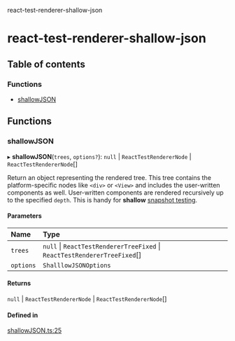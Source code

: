 react-test-renderer-shallow-json

# react-test-renderer-shallow-json

## Table of contents

### Functions

- [shallowJSON](README.md#shallowjson)

## Functions

### shallowJSON

▸ **shallowJSON**(`trees`, `options?`): ``null`` \| `ReactTestRendererNode` \| `ReactTestRendererNode`[]

Return an object representing the rendered tree.
This tree contains the platform-specific nodes like `<div>` or `<View>` and includes the user-written components as well.
User-written components are rendered recursively up to the specified `depth`.
This is handy for **shallow** [snapshot testing](https://facebook.github.io/jest/docs/en/snapshot-testing.html#snapshot-testing-with-jest).

#### Parameters

| Name | Type |
| :------ | :------ |
| `trees` | ``null`` \| `ReactTestRendererTreeFixed` \| `ReactTestRendererTreeFixed`[] |
| `options` | `ShalllowJSONOptions` |

#### Returns

``null`` \| `ReactTestRendererNode` \| `ReactTestRendererNode`[]

#### Defined in

[shallowJSON.ts:25](https://github.com/AndyOGo/react-test-renderer-shallow-json/blob/17a9579/src/shallowJSON.ts#L25)
